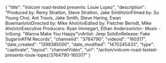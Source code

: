 {
    "title": "Volcom road-tested presents: Louie Lopez",
    "description": "Produced by: Remy Stratton, Steve Stratton, Jake Smith\n\nFilmed by: Su Young Choi, Ant Travis, Jake Smith, Steve Haring, Ewan Bowman\n\nDirected by: Mike Aho\n\nEdited by: Fletcher Berndt, Mike Aho\n\nExecutive Producers: Ryan Immegart, Ethan Anderson\n\n- Music -\nSong: \"Wanna Make You Happy\"\nArtist: Jeep Solid\nRelease: Fake Sugar\nKFM Records",
    "channelid": "3764790",
    "videoid": "160317",
    "date_created": "1398385000",
    "date_modified": "1470245433",
    "type": "captivate",
    "layout": "channelVideo",
    "url": "\/action\/volcom-road-tested-presents-louie-lopez\/3764790-160317"
}